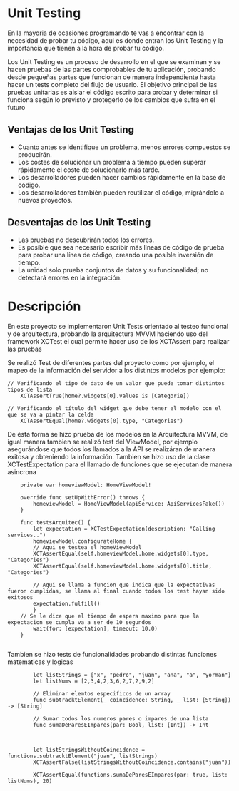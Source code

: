 # Unit Testing
En la mayoria de ocasiones programando te vas a encontrar con la necesidad de probar tu código, aqui es donde entran los Unit Testing y la importancia que tienen a la hora de probar tu código.

Los Unit Testing es un proceso de desarrollo en el que se examinan y se hacen pruebas de las partes comprobables de tu aplicación, probando desde pequeñas partes que funcionan de manera independiente hasta hacer un tests completo del flujo de usuario. El objetivo principal de las pruebas unitarias es aislar el código escrito para probar y determinar si funciona según lo previsto y protegerlo de los cambios que sufra en el futuro

## Ventajas de los Unit Testing

- Cuanto antes se identifique un problema, menos errores compuestos se producirán.
- Los costes de solucionar un problema a tiempo pueden superar rápidamente el coste de solucionarlo más tarde.
- Los desarrolladores pueden hacer cambios rápidamente en la base de código.
- Los desarrolladores también pueden reutilizar el código, migrándolo a nuevos proyectos.


## Desventajas de los Unit Testing
- Las pruebas no descubrirán todos los errores.
- Es posible que sea necesario escribir más líneas de código de prueba para probar una línea de código, creando una posible inversión de tiempo.
- La unidad solo prueba conjuntos de datos y su funcionalidad; no detectará errores en la integración.


# Descripción
</div>

En este proyecto se implementaron Unit Tests orientado al testeo funcional y de arquitectura, probando la arquitectura MVVM haciendo uso del framework XCTest el cual permite hacer uso de los XCTAssert para realizar las pruebas

Se realizó Test de diferentes partes del proyecto como por ejemplo, el mapeo de la información del servidor a los distintos modelos por ejemplo:

~~~
// Verificando el tipo de dato de un valor que puede tomar distintos tipos de lista
    XCTAssertTrue(home?.widgets[0].values is [Categorie])

// Verificando el título del widget que debe tener el modelo con el que se va a pintar la celda
    XCTAssertEqual(home?.widgets[0].type, "Categories")
~~~


De ésta forma se hizo prueba de los modelos en la Arquitectura MVVM, de igual manera tambien se realizó test del ViewModel, por ejemplo asegurándose que todos los llamados a la API se realizáran de manera exitosa y obteniendo la información. Tambien se hizo uso de la clase XCTestExpectation para el llamado de funciones que se ejecutan de manera asincrona

~~~
    private var homeviewModel: HomeViewModel!
    
    override func setUpWithError() throws {
        homeviewModel = HomeViewModel(apiService: ApiServicesFake())
    }

    func testsArquitec() {
        let expectation = XCTestExpectation(description: "Calling services..")
        homeviewModel.configurateHome {
        // Aqui se testea el homeViewModel
        XCTAssertEqual(self.homeviewModel.home.widgets[0].type, "Categories")
        XCTAssertEqual(self.homeviewModel.home.widgets[0].title, "Categories")
        
        // Aqui se llama a funcion que indica que la expectativas fueron cumplidas, se llama al final cuando todos los test hayan sido exitosos
        expectation.fulfill()
        }
    // Se le dice que el tiempo de espera maximo para que la expectacion se cumpla va a ser de 10 segundos
        wait(for: [expectation], timeout: 10.0)
    }
    
~~~

Tambien se hizo tests de funcionalidades probando distintas funciones matematicas y logicas

~~~
        let listStrings = ["x", "pedro", "juan", "ana", "a", "yorman"]
        let listNums = [2,3,4,2,3,6,2,7,2,9,2]

        // Eliminar elemtos especificos de un array
        func subtracktElement(_ coincidence: String, _ list: [String]) -> [String] 
        
        // Sumar todos los numeros pares o impares de una lista
        func sumaDeParesEImpares(par: Bool, list: [Int]) -> Int
        
        

        let listStringsWithoutCoincidence = functions.subtracktElement("juan", listStrings)
        XCTAssertFalse(listStringsWithoutCoincidence.contains("juan"))
        
        XCTAssertEqual(functions.sumaDeParesEImpares(par: true, list: listNums), 20)
~~~
